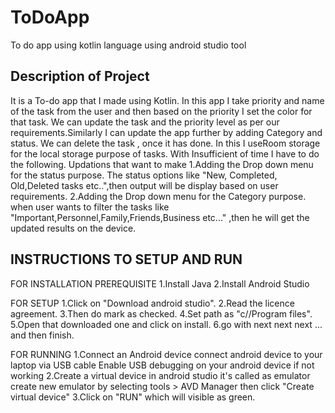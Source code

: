 # ToDoApp
To do app using kotlin language using android studio tool


Description of Project
------------------------
It is a To-do app that I made using Kotlin.
In this app I take priority and name of the task from the user and then based on the priority I set the color for that task.
We can update the task and the priority level as per our requirements.Similarly I can update the app further by adding Category and status.
We can delete the task , once it has done.
In this I useRoom storage for the local storage purpose of tasks.
With Insufficient of time I have to do the following.
     Updations that want to make
      1.Adding the Drop down menu for the status purpose. The status options like "New, Completed, Old,Deleted tasks etc..",then output will be display based on user requirements.
      2.Adding the Drop down menu for the Category purpose. when user wants to filter the tasks like "Important,Personnel,Family,Friends,Business etc..." ,then he will get the updated results on the device.

INSTRUCTIONS TO SETUP AND RUN
---------------------------------

FOR INSTALLATION
  PREREQUISITE
   1.Install Java 
   2.Install Android Studio

FOR SETUP
  1.Click on "Download android studio".
  2.Read the licence agreement.
  3.Then do mark as checked.
  4.Set path as "c//Program files".
  5.Open that downloaded one and click on install.
  6.go with next next next ... and then finish.


FOR RUNNING
  1.Connect an Android device
        connect android device to your laptop via USB cable
        Enable USB debugging on your android device
  if not working
  2.Create a virtual device in android studio
         it's called as emulator
         create new emulator by selecting tools > AVD Manager then click "Create virtual device"
  3.Click on "RUN" which will visible as green.


  
  
  





